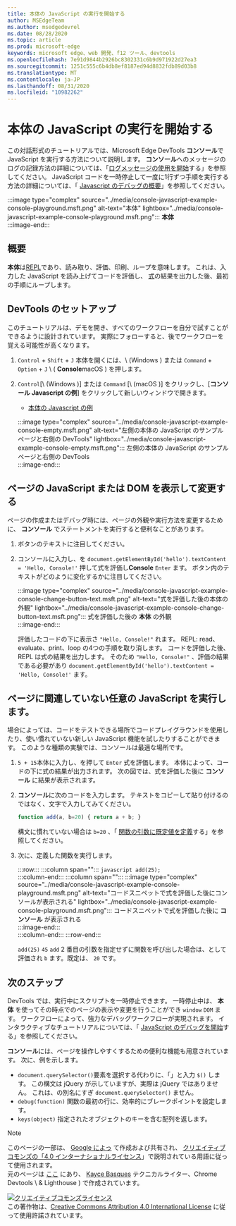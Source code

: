 ```yaml
---
title: 本体の JavaScript の実行を開始する
author: MSEdgeTeam
ms.author: msedgedevrel
ms.date: 08/28/2020
ms.topic: article
ms.prod: microsoft-edge
keywords: microsoft edge、web 開発、f12 ツール、devtools
ms.openlocfilehash: 7e91d9844b2926bc8302331c6b9d971922d27ea3
ms.sourcegitcommit: 1251c555c6b4db8ef8187ed94d8832fdb89d03b8
ms.translationtype: MT
ms.contentlocale: ja-JP
ms.lasthandoff: 08/31/2020
ms.locfileid: "10982262"
---
```

<!-- Copyright Kayce Basques 

   Licensed under the Apache License, Version 2.0 (the "License");
   you may not use this file except in compliance with the License.
   You may obtain a copy of the License at

       https://www.apache.org/licenses/LICENSE-2.0

   Unless required by applicable law or agreed to in writing, software
   distributed under the License is distributed on an "AS IS" BASIS,
   WITHOUT WARRANTIES OR CONDITIONS OF ANY KIND, either express or implied.
   See the License for the specific language governing permissions and
   limitations under the License.  -->







# 本体の JavaScript の実行を開始する   



この対話形式のチュートリアルでは、Microsoft Edge DevTools **コンソール**で JavaScript を実行する方法について説明します。  **コンソール**へのメッセージのログの記録方法の詳細については、「[ログメッセージの使用を開始][DevToolsConsoleLoggingMessages]する」を参照してください。  JavaScript コードを一時停止して一度に1行ずつ手順を実行する方法の詳細については、「 [Javascript のデバッグの概要][DevToolsJavascriptIndex]」を参照してください。  

:::image type="complex" source="../media/console-javascript-example-console-playground.msft.png" alt-text="本体" lightbox="../media/console-javascript-example-console-playground.msft.png":::
   **本体**  
:::image-end:::  

## 概要   

**本体**は[REPL][WikiReadEvalPrintLoop]であり、読み取り、評価、印刷、ループを意味します。  これは、入力した JavaScript を読み上げてコードを評価し、 [式][2alityExpressionsVersusStatements]の結果を出力した後、最初の手順にループします。  

## DevTools のセットアップ   

このチュートリアルは、デモを開き、すべてのワークフローを自分で試すことができるように設計されています。  実際にフォローすると、後でワークフローを覚える可能性が高くなります。

1.  `Control` + `Shift` + `J` 本体を開くには、\ (Windows \) または `Command` + `Option` + `J` \ ( **Console**macOS \) を押します。  
1.  `Control`[\ (Windows \)] または `Command` [\ (macOS \)] をクリックし、[**コンソール Javascript の例**] をクリックして新しいウィンドウで開きます。  
    
    *   [本体の Javascript の例][GlitchConsoleJavascriptExample]  
    
    :::image type="complex" source="../media/console-javascript-example-console-empty.msft.png" alt-text="左側の本体の JavaScript のサンプルページと右側の DevTools" lightbox="../media/console-javascript-example-console-empty.msft.png":::
       左側の本体の JavaScript のサンプルページと右側の DevTools  
    :::image-end:::  
    
## ページの JavaScript または DOM を表示して変更する   

ページの作成またはデバッグ時には、ページの外観や実行方法を変更するために、 **コンソール** でステートメントを実行すると便利なことがあります。  
    
1.  ボタンのテキストに注目してください。  
1.  コンソールに入力し、を `document.getElementById('hello').textContent = 'Hello, Console!'` 押して式を評価し**Console** `Enter` ます。  ボタン内のテキストがどのように変化するかに注目してください。  
    
    :::image type="complex" source="../media/console-javascript-example-console-change-button-text.msft.png" alt-text="式を評価した後の本体の外観" lightbox="../media/console-javascript-example-console-change-button-text.msft.png":::
       式を評価した後の **本体** の外観  
    :::image-end:::  
    
    評価したコードの下に表示さ `"Hello, Console!"` れます。  REPL: read、evaluate、print、loop の4つの手順を取り消します。  コードを評価した後、REPL は式の結果を出力します。  そのため `"Hello, Console!"` 、評価の結果である必要があり `document.getElementById('hello').textContent = 'Hello, Console!'` ます。  
    
## ページに関連していない任意の JavaScript を実行します。   

場合によっては、コードをテストできる場所でコードプレイグラウンドを使用したり、使い慣れていない新しい JavaScript 機能を試したりすることができます。  このような種類の実験では、コンソールは最適な場所です。  

1.  `5 + 15`本体に入力し、を押して `Enter` 式を評価します。 本体によって、コードの下に式の結果が出力されます。  次の図では、式を評価した後に **コンソール** に結果が表示されます。  

1.  **コンソール**に次のコードを入力します。  テキストをコピーして貼り付けるのではなく、文字で入力してみてください。  
    
    ```javascript
    function add(a, b=20) { return a + b; }
    ```  
    
    構文に慣れていない場合は `b=20` 、「 [関数の引数に既定値を定義][Esma6DefaultParameterValues]する」を参照してください。  
    
1.  次に、定義した関数を実行します。  
    
    :::row:::
       :::column span="":::
          ```javascript
          add(25);
          ```  
       :::column-end:::
       :::column span="":::
          :::image type="complex" source="../media/console-javascript-example-console-playground.msft.png" alt-text="コードスニペットで式を評価した後にコンソールが表示される" lightbox="../media/console-javascript-example-console-playground.msft.png":::
             コードスニペットで式を評価した後に **コンソール** が表示される  
          :::image-end:::  
       :::column-end:::
    :::row-end:::
    
    `add(25)` `45` `add` 2 番目の引数を指定せずに関数を呼び出した場合は、として評価され `b` ます。既定は、 `20` です。  

## 次のステップ   

<!--See [Run JavaScript][DevToolsConsoleReference] to explore more features related to running JavaScript in the Console.  -->  

<!--todo: add console reference (run javascript) section when available  -->  

DevTools では、実行中にスクリプトを一時停止できます。  一時停止中は、 **本体** を使ってその時点でのページの表示や変更を行うことができ `window` `DOM` ます。  ワークフローによって、強力なデバッグワークフローが実現されます。  インタラクティブなチュートリアルについては、「 [JavaScript のデバッグを開始][DevToolsJavascriptIndex]する」を参照してください。  

**コンソール**には、ページを操作しやすくするための便利な機能も用意されています。  次に、例を示します。  

*   `document.querySelector()`要素を選択する代わりに、「」と入力 `$()` します。  この構文は jQuery が示していますが、実際は jQuery ではありません。  これは、の別名にすぎ `document.querySelector()` ません。  
*   `debug(function)` 関数の最初の行に、効率的にブレークポイントを設定します。  
*   `keys(object)` 指定されたオブジェクトのキーを含む配列を返します。  

<!--See [Console Utilities API Reference][DevToolsConsoleUtilities] to explore all the convenience functions.  -->  

<!--todo: add console utilities api reference section when available  -->  

 



<!-- links -->  

[DevToolsConsoleLoggingMessages]: ./log.md "コンソールでのメッセージの記録を開始する |Microsoft ドキュメント"  
[DevToolsConsoleReference]: ./reference.md#run-javascript "コンソールリファレンス |Microsoft ドキュメント"  
[DevToolsConsoleUtilities]: ./utilities.md "コンソールユーティリティ API リファレンス |Microsoft ドキュメント"  
[DevToolsJavascriptIndex]: ../javascript/index.md "Microsoft Edge DevTools のデバッグ JavaScript の概要"  

[2alityExpressionsVersusStatements]: https://2ality.com/2012/09/expressions-vs-statements.html "JavaScript の式とステートメント"  

[Esma6DefaultParameterValues]: https://es6-features.org/index#DefaultParameterValues "既定のパラメーター値-拡張パラメーター処理-ECMAScript 6-新機能: 概要 & 比較"  

[GlitchConsoleJavascriptExample]: https://microsoft-edge-chromium-devtools.glitch.me/static/console/javascript/index.html "本体 Javascript の例 |故障"  

[WikiReadEvalPrintLoop]: https://en.wikipedia.org/wiki/Read–eval–print_loop "読み取り– eval – print loop-Wikipedia"  

> [!NOTE]
> このページの一部は、 [Google によっ][GoogleSitePolicies] て作成および共有され、 [クリエイティブコモンズの「4.0 インターナショナルライセンス][CCA4IL]」で説明されている用語に従って使用されます。  
> 元のページは [ここ](https://developers.google.com/web/tools/chrome-devtools/console/javascript) にあり、 [Kayce Basques][KayceBasques] テクニカルライター、Chrome Devtools \ & Lighthouse \) で作成されています。  

[![クリエイティブコモンズライセンス][CCby4Image]][CCA4IL]  
この著作物は、[Creative Commons Attribution 4.0 International License][CCA4IL] に従って使用許諾されています。  

[CCA4IL]: https://creativecommons.org/licenses/by/4.0  
[CCby4Image]: https://i.creativecommons.org/l/by/4.0/88x31.png  
[GoogleSitePolicies]: https://developers.google.com/terms/site-policies  
[KayceBasques]: https://developers.google.com/web/resources/contributors/kaycebasques  
